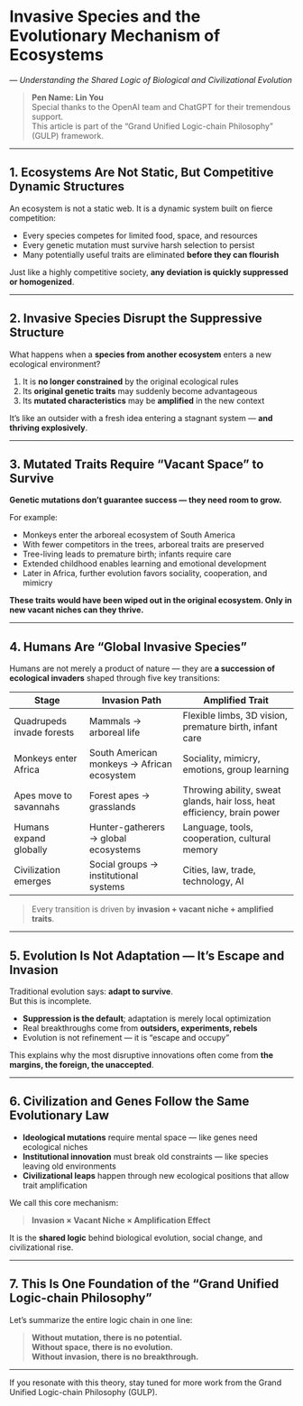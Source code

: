 # Invasive Species and the Evolutionary Mechanism of Ecosystems  
*— Understanding the Shared Logic of Biological and Civilizational Evolution*

> **Pen Name: Lin You**  
> Special thanks to the OpenAI team and ChatGPT for their tremendous support.  
> This article is part of the “Grand Unified Logic-chain Philosophy” (GULP) framework.

---

## 1. Ecosystems Are Not Static, But Competitive Dynamic Structures

An ecosystem is not a static web. It is a dynamic system built on fierce competition:

- Every species competes for limited food, space, and resources  
- Every genetic mutation must survive harsh selection to persist  
- Many potentially useful traits are eliminated **before they can flourish**

Just like a highly competitive society, **any deviation is quickly suppressed or homogenized**.

---

## 2. Invasive Species Disrupt the Suppressive Structure

What happens when a **species from another ecosystem** enters a new ecological environment?

1. It is **no longer constrained** by the original ecological rules  
2. Its **original genetic traits** may suddenly become advantageous  
3. Its **mutated characteristics** may be **amplified** in the new context

It’s like an outsider with a fresh idea entering a stagnant system — **and thriving explosively**.

---

## 3. Mutated Traits Require “Vacant Space” to Survive

**Genetic mutations don’t guarantee success — they need room to grow.**

For example:

- Monkeys enter the arboreal ecosystem of South America  
- With fewer competitors in the trees, arboreal traits are preserved  
- Tree-living leads to premature birth; infants require care  
- Extended childhood enables learning and emotional development  
- Later in Africa, further evolution favors sociality, cooperation, and mimicry

**These traits would have been wiped out in the original ecosystem. Only in new vacant niches can they thrive.**

---

## 4. Humans Are “Global Invasive Species”

Humans are not merely a product of nature — they are **a succession of ecological invaders** shaped through five key transitions:

| Stage | Invasion Path | Amplified Trait |
|-------|---------------|------------------|
| Quadrupeds invade forests | Mammals → arboreal life | Flexible limbs, 3D vision, premature birth, infant care |
| Monkeys enter Africa | South American monkeys → African ecosystem | Sociality, mimicry, emotions, group learning |
| Apes move to savannahs | Forest apes → grasslands | Throwing ability, sweat glands, hair loss, heat efficiency, brain power |
| Humans expand globally | Hunter-gatherers → global ecosystems | Language, tools, cooperation, cultural memory |
| Civilization emerges | Social groups → institutional systems | Cities, law, trade, technology, AI |

> Every transition is driven by **invasion + vacant niche + amplified traits**.

---

## 5. Evolution Is Not Adaptation — It’s Escape and Invasion

Traditional evolution says: **adapt to survive**.  
But this is incomplete.

- **Suppression is the default**; adaptation is merely local optimization  
- Real breakthroughs come from **outsiders, experiments, rebels**  
- Evolution is not refinement — it is “escape and occupy”

This explains why the most disruptive innovations often come from **the margins, the foreign, the unaccepted**.

---

## 6. Civilization and Genes Follow the Same Evolutionary Law

- **Ideological mutations** require mental space — like genes need ecological niches  
- **Institutional innovation** must break old constraints — like species leaving old environments  
- **Civilizational leaps** happen through new ecological positions that allow trait amplification

We call this core mechanism:

> **Invasion × Vacant Niche × Amplification Effect**

It is the **shared logic** behind biological evolution, social change, and civilizational rise.

---

## 7. This Is One Foundation of the “Grand Unified Logic-chain Philosophy”

Let’s summarize the entire logic chain in one line:

> **Without mutation, there is no potential.  
Without space, there is no evolution.  
Without invasion, there is no breakthrough.**

---

If you resonate with this theory, stay tuned for more work from the Grand Unified Logic-chain Philosophy (GULP).
